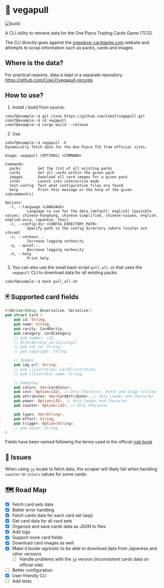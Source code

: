 # 👒 vegapull

![build](https://github.com/coko7/vegapull/actions/workflows/rust.yml/badge.svg)

A CLI utility to retrieve data for the One Piece Trading Cards Game (TCG).

The CLI directly goes against the [onepiece-cardgame.com](https://onepiece-cardgame.com) website and attempts to scrap information such as packs, cards and images.

## Where is the data?

For practical reasons, data is kept in a separate repository: https://github.com/Coko7/vegapull-records

## How to use?

1. Install / build from source:
```console
coko7@example:~$ git clone https://github.com/Coko7/vegapull.git
coko7@example:~$ cd vegapull 
coko7@example:~$ cargo build --release
```
2. Use
```console
coko7@example:~$ vegapull -h
Dynamically fetch data for the One Piece TCG from official sites.

Usage: vegapull [OPTIONS] <COMMAND>

Commands:
  packs        Get the list of all existing packs
  cards        Get all cards within the given pack
  images       Download all card images for a given pack
  inter        Launch into interactive mode
  test-config  Test what configuration files are found
  help         Print this message or the help of the given subcommand(s)

Options:
  -l, --language <LANGUAGE>
          Language to use for the data [default: english] [possible values: chinese-hongkong, chinese-simplified, chinese-taiwan, english, english-asia, japanese, thai]
  -c, --config-dir <CONFIG_DIRECTORY_PATH>
          Specify path to the config directory (where locales are stored)
  -v, --verbose...
          Increase logging verbosity
  -q, --quiet...
          Decrease logging verbosity
  -h, --help
          Print help
```

3. You can also use the small bash script `pull_all.sh` that uses the `vegapull` CLI to download data for all existing packs:
```console
coko7@example:~$ bash pull_all.sh
```

## 🃏 Supported card fields

```rust
#[derive(Debug, Deserialize, Serialize)]
pub struct Card {
    pub id: String,
    pub name: String,
    pub rarity: CardRarity,
    pub category: CardCategory,
    // pub number: i32,
    // #[serde(skip_serializing)]
    // pub set_id: String,
    // pub copyright: String,

    // Images
    pub img_url: String,
    // pub illustration: CardIllustration,
    // pub illustrator_name: String,

    // Gameplay
    pub colors: Vec<CardColor>,
    pub cost: Option<i32>, // Only Character, Event and Stage (called life for Leader)
    pub attributes: Vec<CardAttribute>, // Only Leader and Character
    pub power: Option<i32>, // Only Leader and Character
    pub counter: Option<i32>, // Only Character

    pub types: Vec<String>,
    pub effect: String,
    pub trigger: Option<String>,
    // pub notes: String,
}
```
Fields have been named following the terms used in the official [rule book](https://en.onepiece-cardgame.com/pdf/rule_comprehensive.pdf)

## 🐛 Issues

When using `jp` locale to fetch data, the scraper will likely fail when handling `counter` or `colors` values for some cards.

## 🗺️ Road Map

- [x] Fetch card sets data
- [x] Better error handling
- [x] Fetch cards data for each card set (wip)
- [x] Get card data for all card sets
- [x] Organize and save cards data as JSON to files
- [x] Add logs
- [x] Support more card fields
- [x] Download card images as well
- [x] Make it locale-agnostic to be able to download data from Japanese and other versions
    - [ ] Handle problems with the `jp` version (inconsistent cards data on official site)
- [ ] Better configuration 
- [x] User friendly CLI
- [ ] Add tests
